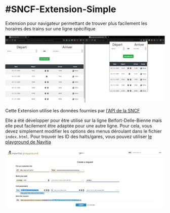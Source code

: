 #SNCF-Extension-Simple 
========
Extension pour navigateur permettant de trouver plus facilement les horaires des trains sur une ligne spécifique

![Alt text](icons/Screenshots-1.png?raw=true "Capture d'écran de l'extension")

Cette Extension utilise les données fournies par [l'API de la SNCF](https://www.digital.sncf.com/startup/api)

Elle a été développer pour être utilisé sur la ligne Belfort-Delle-Bienne mais elle peut facilement être adaptée pour une autre ligne.
Pour cela, vous devez simplement modifier les options des menus déroulant dans le fichier `index.html`.
Pour trouver les ID des halts/gares, vous pouvez utiliser [le playground de Navitia](http://canaltp.github.io/navitia-playground/play.html?request=https%3A%2F%2Fapi.sncf.com%2Fv1%2Fcoverage%2Fsncf%2Fjourneys%3Ffrom%3D%26to%3D%26) 

![Alt text](icons/Screenshots-2.png?raw=true "Capture d'écran du playground de Navitia")